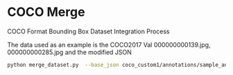 # COCO Merge

COCO Format Bounding Box Dataset Integration Process

The data used as an example is the COCO2017 Val 000000000139.jpg, 000000000285.jpg and the modified JSON

```bash
python merge_dataset.py  --base_json coco_custom1/annotations/sample_annotation1.json --base_image_path coco_custom1/images/ --add_json coco_custom2/annotations/sample_annotation2.json --add_image_path coco_custom2/images/ --unified_json_path coco_merge/annotations/merge_annotation.json --unified_image_path coco_merge/images/ 
```

